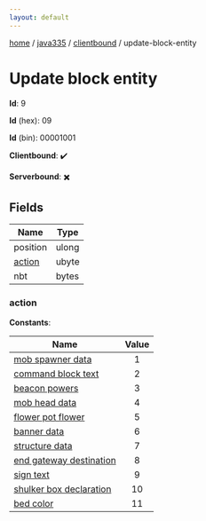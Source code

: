 ```yaml
---
layout: default
---
```


[home](/)  /  [java335](/protocol/java335)  /  [clientbound](/protocol/java335/clientbound)  /  update-block-entity

# Update block entity

**Id**: 9

**Id** (hex): 09

**Id** (bin): 00001001

**Clientbound**: ✔️

**Serverbound**: ✖️

## Fields

Name | Type
---|---
position | ulong
[action](#action) | ubyte
nbt | bytes

### action

**Constants**:

Name | Value
---|:---:
[mob spawner data](action_mob-spawner-data) | 1
[command block text](action_command-block-text) | 2
[beacon powers](action_beacon-powers) | 3
[mob head data](action_mob-head-data) | 4
[flower pot flower](action_flower-pot-flower) | 5
[banner data](action_banner-data) | 6
[structure data](action_structure-data) | 7
[end gateway destination](action_end-gateway-destination) | 8
[sign text](action_sign-text) | 9
[shulker box declaration](action_shulker-box-declaration) | 10
[bed color](action_bed-color) | 11
